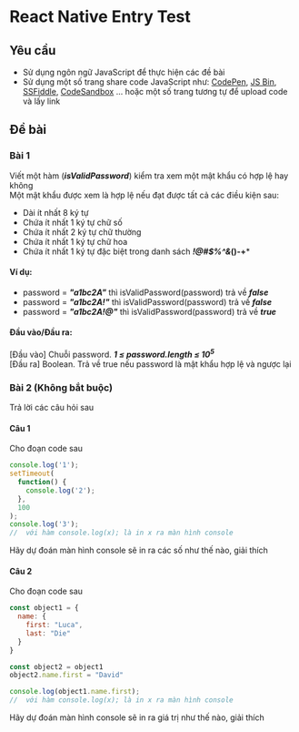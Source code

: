 # React Native Entry Test
## Yêu cầu
 - Sử dụng ngôn ngữ JavaScript để thực hiện các đề bài
 - Sử dụng một số trang share code JavaScript như: [CodePen](https://codepen.io/), [JS Bin](https://jsbin.com/), [SSFiddle](https://jsfiddle.net/), [CodeSandbox](https://codesandbox.io/) ... hoặc một số trang tương tự để upload code và lấy link
## Đề bài
### Bài 1
Viết một hàm (***isValidPassword***) kiểm tra xem một mật khẩu có hợp lệ hay không<br/>
Một mật khẩu được xem là hợp lệ nếu đạt được tất cả các điều kiện sau:
- Dài ít nhất 8 ký tự
- Chứa ít nhất 1 ký tự chữ số
- Chứa ít nhất 2 ký tự chữ thường
- Chứa ít nhất 1 ký tự chữ hoa
- Chứa ít nhất 1 ký tự đặc biệt trong danh sách ***!@#$%^&*()-+***
#### Ví dụ:
- password = ***"a1bc2A"*** thì isValidPassword(password) trả về ***false***
- password = ***"a1bc2A!"*** thì isValidPassword(password) trả về ***false***
- password = ***"a1bc2A!@"*** thì isValidPassword(password) trả về ***true***
#### Đầu vào/Đầu ra:
[Đầu vào] Chuỗi password. ***1 ≤ password.length ≤ 10<sup>5</sup>***<br/>
[Đầu ra] Boolean. Trả về true nếu password là mật khẩu hợp lệ và ngược lại<br/>
### Bài 2 (Không bắt buộc)
Trả lời các câu hỏi sau
#### Câu 1 
Cho đoạn code sau
```javascript
console.log('1');
setTimeout(
  function() {
    console.log('2');
  },
  100
);
console.log('3');
//  với hàm console.log(x); là in x ra màn hình console
```
Hãy dự đoán màn hình console sẽ in ra các số như thế nào, giải thích
#### Câu 2
Cho đoạn code sau
```javascript
const object1 = {
  name: {
    first: "Luca",
    last: "Die"
  }
}

const object2 = object1
object2.name.first = "David"

console.log(object1.name.first);
//  với hàm console.log(x); là in x ra màn hình console
```
Hãy dự đoán màn hình console sẽ in ra giá trị như thế nào, giải thích
